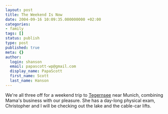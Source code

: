```yaml
---
layout: post
title: The Weekend Is Now
date: 2004-09-16 10:09:35.000000000 +02:00
categories:
- family
tags: []
status: publish
type: post
published: true
meta: {}
author:
  login: shanson
  email: papascott-wp@gmail.com
  display_name: PapaScott
  first_name: Scott
  last_name: Hanson
---
```

<p>We're all three off for a weekend trip to <a href="http://www.bad-wiessee.de/" title="Bad Wiessee am Tegernsee">Tegernsee</a> near Munich, combining Mama's business with our pleasure. She has a day-long physical exam, Christopher and I will be checking out the lake and the cable-car lifts.</p>
